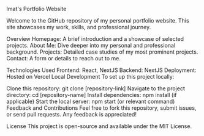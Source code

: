 Imat's Portfolio Website

Welcome to the GitHub repository of my personal portfolio website. This site showcases my work, skills, and professional journey.

Overview
Homepage: A brief introduction and a showcase of selected projects.
About Me: Dive deeper into my personal and professional background.
Projects: Detailed case studies of my most prominent projects.
Contact: A form or details to reach out to me.

Technologies Used
Frontend: React, NextJS
Backend: NextJS
Deployment: Hosted on Vercel
Local Development
To set up this project locally:

Clone this repository: git clone [repository-link]
Navigate to the project directory: cd [repository-name]
Install dependencies: npm install (if applicable)
Start the local server: npm start (or relevant command)
Feedback and Contributions
Feel free to fork this repository, submit issues, or send pull requests. Any feedback is appreciated!

License
This project is open-source and available under the MIT License.

